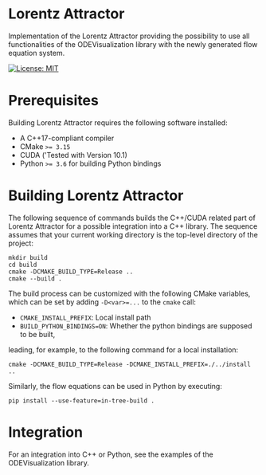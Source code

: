 # Lorentz Attractor

Implementation of the Lorentz Attractor providing the possibility to use all functionalities of the ODEVisualization library with the newly generated flow equation system.

[![License: MIT](https://img.shields.io/badge/License-MIT-yellow.svg)](https://opensource.org/licenses/MIT)

# Prerequisites

Building Lorentz Attractor requires the following software installed:

* A C++17-compliant compiler
* CMake `>= 3.15`
* CUDA ('Tested with Version 10.1)
* Python `>= 3.6` for building Python bindings


# Building Lorentz Attractor

The following sequence of commands builds the C++/CUDA related part of Lorentz Attractor for a possible integration into a C++ library. The sequence assumes that your current working directory is the top-level directory
of the project:

```
mkdir build
cd build
cmake -DCMAKE_BUILD_TYPE=Release ..
cmake --build .
```

The build process can be customized with the following CMake variables,
which can be set by adding `-D<var>=...` to the `cmake` call:

* `CMAKE_INSTALL_PREFIX`: Local install path
* `BUILD_PYTHON_BINDINGS=ON`: Whether the python bindings are supposed to be built,

leading, for example, to the following command for a local installation:

```
cmake -DCMAKE_BUILD_TYPE=Release -DCMAKE_INSTALL_PREFIX=./../install ..
```

Similarly, the flow equations can be used in Python by executing:

```
pip install --use-feature=in-tree-build .
```

# Integration

For an integration into C++ or Python, see the examples of the ODEVisualization library.






